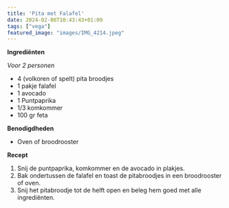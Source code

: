 ```yaml
---
title: 'Pita met Falafel'
date: 2024-02-06T10:43:43+01:00
tags: ["vega"]
featured_image: "images/IMG_4214.jpeg"
---
```


**Ingrediënten**

*Voor 2 personen*
- 4 (volkoren of spelt) pita broodjes
- 1 pakje falafel
- 1 avocado
- 1 Puntpaprika
- 1/3 komkommer
- 100 gr feta

**Benodigdheden**
- Oven of broodrooster

**Recept**
1. Snij de puntpaprika, komkommer en de avocado in plakjes.
2. Bak ondertussen de falafel en toast de pitabroodjes in een broodrooster of oven.
3. Snij het pitabroodje tot de helft open en beleg hem goed met alle ingrediënten.